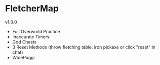 # FletcherMap
v1.0.0
- Full Overworld Practice
- Inaccurate Timers
- God Chests
- 3 Reset Methods (throw fletching table, iron pickaxe or click "reset" in chat)
- WidePaggi
